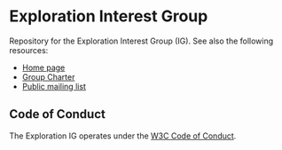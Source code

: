 # Exploration Interest Group

Repository for the Exploration Interest Group (IG). See also the following resources:

* [Home page](https://www.w3.org/groups/ig/exploration/)
* [Group Charter](https://www.w3.org/2025/04/exploration-ig-charter.html)
* [Public mailing list](https://lists.w3.org/Archives/Public/public-exploration-ig/)

## Code of Conduct

The Exploration IG operates under the [W3C Code of Conduct](https://www.w3.org/policies/code-of-conduct/).

